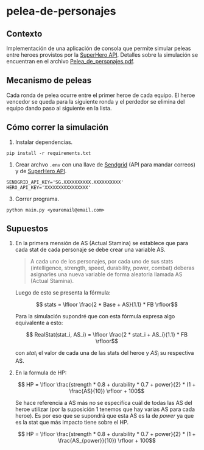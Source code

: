 # pelea-de-personajes

## Contexto
Implementación de una aplicación de consola que permite simular peleas entre heroes provistos por la [SuperHero API](https://www.superheroapi.com/index.html). Detalles sobre la simulación se encuentran en el archivo [Pelea_de_personajes.pdf](Pelea_de_personajes.pdf).

## Mecanismo de peleas
Cada ronda de pelea ocurre entre el primer heroe de cada equipo.
El heroe vencedor se queda para la siguiente ronda y el perdedor se elimina del equipo dando paso al siguiente en la lista.

## Cómo correr la simulación
1. Instalar dependencias.
```
pip install -r requirements.txt
```
1. Crear archvo `.env` con una llave de [Sendgrid](sendgrid.com) (API para mandar correos) y de [SuperHero API](https://www.superheroapi.com/index.html).
```.env
SENDGRID_API_KEY='SG.XXXXXXXXXX.XXXXXXXXXX'
HERO_API_KEY='XXXXXXXXXXXXXXXX'
```
3. Correr programa.
```
python main.py <youremail@email.com>
```

## Supuestos
1. En la primera mensión de AS (Actual Stamina) se establece que para cada stat de cada personaje se debe crear una variable AS.
   > A cada uno de los personajes, por cada uno de sus stats (intelligence, strength, speed, durability, power, combat) deberas asignarles una nueva variable de forma aleatoria llamada AS (Actual Stamina).

    Luego de esto se presenta la fórmula:
    
    $$ stats = \lfloor \frac{2 * Base + AS}{1.1} * FB \rfloor$$
    
    Para la simulación supondré que con esta fórmula expresa algo equivalente a esto:
    
    $$ RealStat(stat_i, AS_i) = \lfloor \frac{2 * stat_i + AS_i}{1.1} * FB \rfloor$$
    
    con $stat_i$ el valor de cada una de las stats del heroe y $AS_i$ su respectiva AS.

2. En la formula de HP:

   $$ HP = \lfloor \frac{strength * 0.8 + durability * 0.7 + power}{2} * (1 + \frac{AS}{10}) \rfloor + 100$$
   
   Se hace referencia a AS más no se especifíca cuál de todas las AS del heroe utilizar (por la suposición 1 tenemos que hay varias AS para cada heroe). Es por eso que se supondrá que esta AS es la de $power$ ya que es la stat que más impacto tiene sobre el HP.
   
   $$ HP = \lfloor \frac{strength * 0.8 + durability * 0.7 + power}{2} * (1 + \frac{AS_{power}}{10}) \rfloor + 100$$
